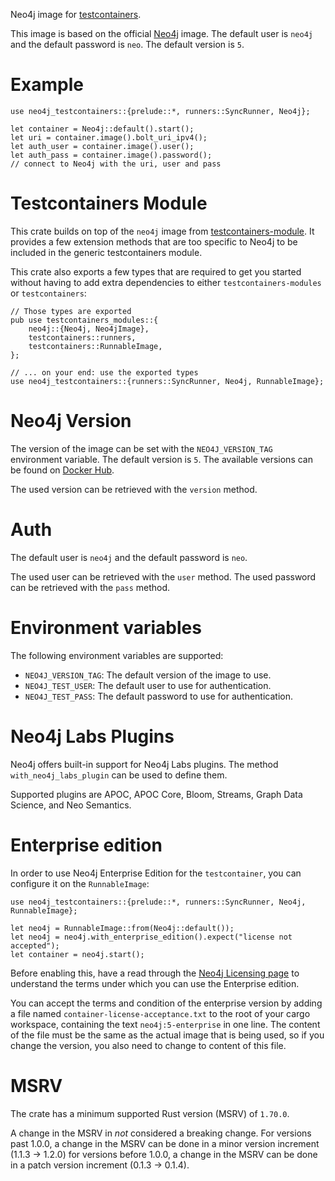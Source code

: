 Neo4j image for [testcontainers](https://crates.io/crates/testcontainers).

This image is based on the official [Neo4j](https://hub.docker.com/_/neo4j) image.
The default user is `neo4j` and the default password is `neo`.
The default version is `5`.

# Example

```rust,no_run
use neo4j_testcontainers::{prelude::*, runners::SyncRunner, Neo4j};

let container = Neo4j::default().start();
let uri = container.image().bolt_uri_ipv4();
let auth_user = container.image().user();
let auth_pass = container.image().password();
// connect to Neo4j with the uri, user and pass
```

# Testcontainers Module

This crate builds on top of the `neo4j` image from [testcontainers-module](https://crates.io/crates/testcontainers-modules).
It provides a few extension methods that are too specific to Neo4j to be included in the generic testcontainers module.

This crate also exports a few types that are required to get you started without having to add extra dependencies to either `testcontainers-modules` or `testcontainers`:

```rust,no_run
// Those types are exported
pub use testcontainers_modules::{
    neo4j::{Neo4j, Neo4jImage},
    testcontainers::runners,
    testcontainers::RunnableImage,
};
```

```rust,no_run
// ... on your end: use the exported types
use neo4j_testcontainers::{runners::SyncRunner, Neo4j, RunnableImage};
```

# Neo4j Version

The version of the image can be set with the `NEO4J_VERSION_TAG` environment variable.
The default version is `5`.
The available versions can be found on [Docker Hub](https://hub.docker.com/_/neo4j/tags).

The used version can be retrieved with the `version` method.

# Auth

The default user is `neo4j` and the default password is `neo`.

The used user can be retrieved with the `user` method.
The used password can be retrieved with the `pass` method.

# Environment variables

The following environment variables are supported:
  * `NEO4J_VERSION_TAG`: The default version of the image to use.
  * `NEO4J_TEST_USER`: The default user to use for authentication.
  * `NEO4J_TEST_PASS`: The default password to use for authentication.

# Neo4j Labs Plugins

Neo4j offers built-in support for Neo4j Labs plugins.
The method `with_neo4j_labs_plugin` can be used to define them.

Supported plugins are APOC, APOC Core, Bloom, Streams, Graph Data Science, and Neo Semantics.

# Enterprise edition

In order to use Neo4j Enterprise Edition for the `testcontainer`, you can configure it on the `RunnableImage`:

```rust,no_run
use neo4j_testcontainers::{prelude::*, runners::SyncRunner, Neo4j, RunnableImage};

let neo4j = RunnableImage::from(Neo4j::default());
let neo4j = neo4j.with_enterprise_edition().expect("license not accepted");
let container = neo4j.start();
```

Before enabling this, have a read through the [Neo4j Licensing page](https://neo4j.com/licensing/) to understand the terms
under which you can use the Enterprise edition.

You can accept the terms and condition of the enterprise version by adding a file named `container-license-acceptance.txt` to the root of your cargo workspace, containing the text `neo4j:5-enterprise` in one line.
The content of the file must be the same as the actual image that is being used, so if you change the version, you also need to change to content of this file.

# MSRV

The crate has a minimum supported Rust version (MSRV) of `1.70.0`.

A change in the MSRV in *not* considered a breaking change.
For versions past 1.0.0, a change in the MSRV can be done in a minor version increment (1.1.3 -> 1.2.0)
for versions before 1.0.0, a change in the MSRV can be done in a patch version increment (0.1.3 -> 0.1.4).
